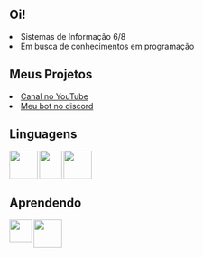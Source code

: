 <h2>Oi!</h2>
<li>Sistemas de Informação 6/8</li>
<li>Em busca de conhecimentos em programação</li>

<h2>Meus Projetos</h2>
<li><a href="https://youtube.com/@git-mare">Canal no YouTube</a></li>
<li><a href="https://illya.site/">Meu bot no discord</a></li>
<h2>Linguagens</h2>
<img src="https://i.imgur.com/2ThaQHH.png" align="left" width="50px" height="50px"> 
<img src="https://i.imgur.com/0fL5s7a.png" align="left" width="40px" height="50px">
<img src="https://i.imgur.com/BGCsunC.png" width="50px" height="50px">
<br>
<h2>Aprendendo</h2>
<img src="https://i.imgur.com/5Htw0VL.png" width="40px" align="left" height="40px">
<img src="https://i.imgur.com/r6dusMD.png" width="50px" height="50px">
